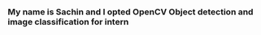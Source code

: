 ### My name is Sachin and I opted OpenCV Object detection and image classification  for intern
 
  
